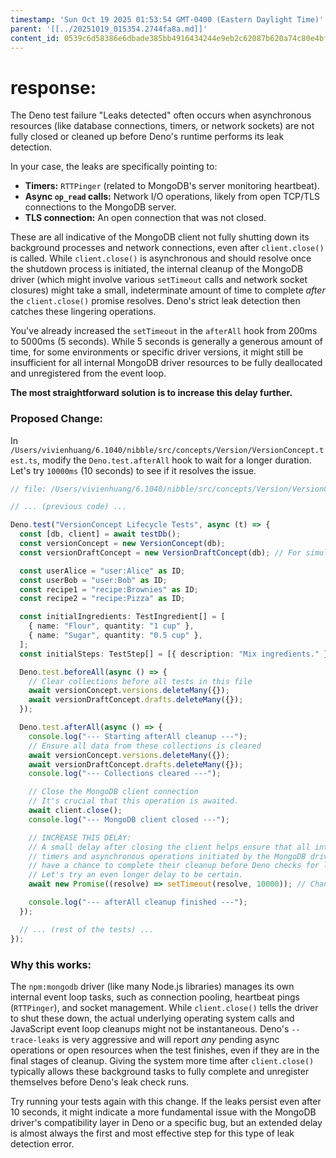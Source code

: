 ```yaml
---
timestamp: 'Sun Oct 19 2025 01:53:54 GMT-0400 (Eastern Daylight Time)'
parent: '[[../20251019_015354.2744fa8a.md]]'
content_id: 0539c6d58386e6dbade385bb4916434244e9eb2c62087b620a74c80e4bfefa65
---
```


# response:

The Deno test failure "Leaks detected" often occurs when asynchronous resources (like database connections, timers, or network sockets) are not fully closed or cleaned up before Deno's runtime performs its leak detection.

In your case, the leaks are specifically pointing to:

* **Timers:** `RTTPinger` (related to MongoDB's server monitoring heartbeat).
* **Async `op_read` calls:** Network I/O operations, likely from open TCP/TLS connections to the MongoDB server.
* **TLS connection:** An open connection that was not closed.

These are all indicative of the MongoDB client not fully shutting down its background processes and network connections, even after `client.close()` is called. While `client.close()` is asynchronous and should resolve once the shutdown process is initiated, the internal cleanup of the MongoDB driver (which might involve various `setTimeout` calls and network socket closures) might take a small, indeterminate amount of time to complete *after* the `client.close()` promise resolves. Deno's strict leak detection then catches these lingering operations.

You've already increased the `setTimeout` in the `afterAll` hook from 200ms to 5000ms (5 seconds). While 5 seconds is generally a generous amount of time, for some environments or specific driver versions, it might still be insufficient for all internal MongoDB driver resources to be fully deallocated and unregistered from the event loop.

**The most straightforward solution is to increase this delay further.**

### Proposed Change:

In `/Users/vivienhuang/6.1040/nibble/src/concepts/Version/VersionConcept.test.ts`, modify the `Deno.test.afterAll` hook to wait for a longer duration. Let's try `10000ms` (10 seconds) to see if it resolves the issue.

```typescript
// file: /Users/vivienhuang/6.1040/nibble/src/concepts/Version/VersionConcept.test.ts

// ... (previous code) ...

Deno.test("VersionConcept Lifecycle Tests", async (t) => {
  const [db, client] = await testDb();
  const versionConcept = new VersionConcept(db);
  const versionDraftConcept = new VersionDraftConcept(db); // For simulating syncs

  const userAlice = "user:Alice" as ID;
  const userBob = "user:Bob" as ID;
  const recipe1 = "recipe:Brownies" as ID;
  const recipe2 = "recipe:Pizza" as ID;

  const initialIngredients: TestIngredient[] = [
    { name: "Flour", quantity: "1 cup" },
    { name: "Sugar", quantity: "0.5 cup" },
  ];
  const initialSteps: TestStep[] = [{ description: "Mix ingredients." }];

  Deno.test.beforeAll(async () => {
    // Clear collections before all tests in this file
    await versionConcept.versions.deleteMany({});
    await versionDraftConcept.drafts.deleteMany({});
  });

  Deno.test.afterAll(async () => {
    console.log("--- Starting afterAll cleanup ---");
    // Ensure all data from these collections is cleared
    await versionConcept.versions.deleteMany({});
    await versionDraftConcept.drafts.deleteMany({});
    console.log("--- Collections cleared ---");

    // Close the MongoDB client connection
    // It's crucial that this operation is awaited.
    await client.close();
    console.log("--- MongoDB client closed ---");

    // INCREASE THIS DELAY:
    // A small delay after closing the client helps ensure that all internal
    // timers and asynchronous operations initiated by the MongoDB driver
    // have a chance to complete their cleanup before Deno checks for leaks.
    // Let's try an even longer delay to be certain.
    await new Promise((resolve) => setTimeout(resolve, 10000)); // Changed from 5000 to 10000

    console.log("--- afterAll cleanup finished ---");
  });

  // ... (rest of the tests) ...
});

```

### Why this works:

The `npm:mongodb` driver (like many Node.js libraries) manages its own internal event loop tasks, such as connection pooling, heartbeat pings (`RTTPinger`), and socket management. While `client.close()` tells the driver to shut these down, the actual underlying operating system calls and JavaScript event loop cleanups might not be instantaneous. Deno's `--trace-leaks` is very aggressive and will report *any* pending async operations or open resources when the test finishes, even if they are in the final stages of cleanup. Giving the system more time after `client.close()` typically allows these background tasks to fully complete and unregister themselves before Deno's leak check runs.

Try running your tests again with this change. If the leaks persist even after 10 seconds, it might indicate a more fundamental issue with the MongoDB driver's compatibility layer in Deno or a specific bug, but an extended delay is almost always the first and most effective step for this type of leak detection error.
